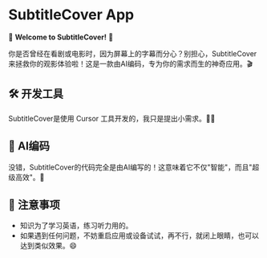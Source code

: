 # SubtitleCover App

🌟 **Welcome to SubtitleCover!** 🌟

你是否曾经在看剧或电影时，因为屏幕上的字幕而分心？别担心，SubtitleCover来拯救你的观影体验啦！这是一款由AI编码，专为你的需求而生的神奇应用。🎬

## 🛠️ 开发工具

SubtitleCover是使用 Cursor 工具开发的，我只是提出小需求。👩‍💻

## 🤖 AI编码

没错，SubtitleCover的代码完全是由AI编写的！这意味着它不仅"智能"，而且"超级高效"。🚀


## 📝 注意事项

- 知识为了学习英语，练习听力用的。
- 如果遇到任何问题，不妨重启应用或设备试试，再不行，就闭上眼睛，也可以达到类似效果。😄
